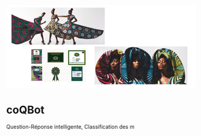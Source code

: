 ![](https://github.com/armelsoubeiga/WaxClassification/blob/master/bg.PNG)
# coQBot



Question-Réponse intelligente, Classification des m
